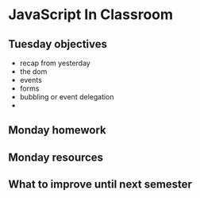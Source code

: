 # JavaScript In Classroom

## Tuesday objectives

- recap from yesterday
- the dom
- events
- forms
- bubbling or event delegation
- 

## Monday homework

## Monday resources

## What to improve until next semester
